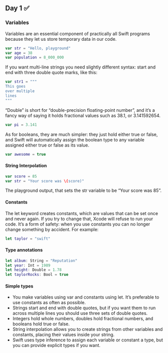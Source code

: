## Day 1 :white_check_mark:
### Variables
Variables are an essential component of practically all Swift programs because they let us store temporary data in our code.
```swift
var str = "Hello, playground"
var age = 38
var population = 8_000_000
```
If you want multi-line strings you need slightly different syntax: start and end with three double quote marks, like this:
```swift
var str1 = """
This goes
over multiple
lines
"""
```
“Double” is short for “double-precision floating-point number”, and it’s a fancy way of saying it holds fractional values such as 38.1, or 3.141592654.
```swift
var pi = 3.141
```
As for booleans, they are much simpler: they just hold either true or false, and Swift will automatically assign the boolean type to any variable assigned either true or false as its value.
```swift
var awesome = true
```
#### String Interpolation 
```swift
var score = 85
var str = "Your score was \(score)"
```
The playground output, that sets the str variable to be “Your score was 85”.
#### Constants
The let keyword creates constants, which are values that can be set once and never again. If you try to change that, Xcode will refuse to run your code. It’s a form of safety: when you use constants you can no longer change something by accident. For example:
```swift
let taylor = "swift"
```
#### Type annotations
```swift
let album: String = "Reputation"
let year: Int = 1989
let height: Double = 1.78
let taylorRocks: Bool = true
```
#### Simple types
* You make variables using var and constants using let. It’s preferable to use constants as often as possible.
* Strings start and end with double quotes, but if you want them to run across multiple lines you should use three sets of double quotes.
* Integers hold whole numbers, doubles hold fractional numbers, and booleans hold true or false.
* String interpolation allows you to create strings from other variables and constants, placing their values inside your string.
* Swift uses type inference to assign each variable or constant a type, but you can provide explicit types if you want.
